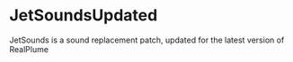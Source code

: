 # JetSoundsUpdated
JetSounds is a sound replacement patch, updated for the latest version of RealPlume

